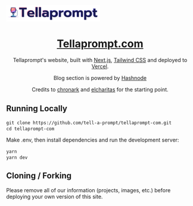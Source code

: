 <img width="50%" alt="tellaprompt-com" src="https://github.com/tell-a-prompt/tellaprompt-com/blob/main/public/og.png">

<div align="center">
    <a href="https://tellaprompt.com"><h1 align="center">Tellaprompt.com</h1></a>
    
Tellaprompt's website, built with [Next.js](https://nextjs.org/), [Tailwind CSS](https://tailwindcss.com/) and deployed to [Vercel](https://vercel.com/).

Blog section is powered by [Hashnode](https://tellaprompt.hashnode.dev/)

Credits to [chronark](https://github.com/chronark/chronark.com) and [elcharitas](https://github.com/elcharitas/elcharitas.wtf) for the starting point.

</div>

## Running Locally

```sh-session
git clone https://github.com/tell-a-prompt/tellaprompt-com.git
cd tellaprompt-com
```

Make .env, then install dependencies and run the development server:

```sh-session
yarn
yarn dev
```

## Cloning / Forking

Please remove all of our information (projects, images, etc.) before deploying your own version of this site.
